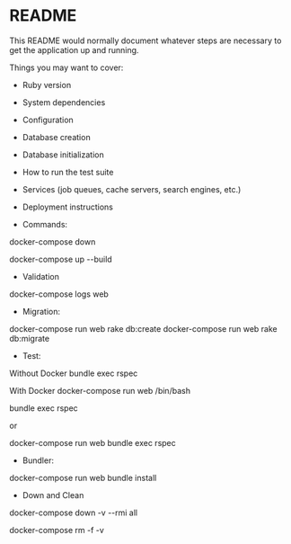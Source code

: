 # README

This README would normally document whatever steps are necessary to get the
application up and running.

Things you may want to cover:

* Ruby version

* System dependencies

* Configuration

* Database creation

* Database initialization

* How to run the test suite

* Services (job queues, cache servers, search engines, etc.)

* Deployment instructions

* Commands:

docker-compose down

docker-compose up --build

* Validation

docker-compose logs web

* Migration:

docker-compose run web rake db:create
docker-compose run web rake db:migrate

* Test:

Without Docker
bundle exec rspec

With Docker
docker-compose run web /bin/bash

bundle exec rspec

or

docker-compose run web bundle exec rspec


* Bundler:

docker-compose run web bundle install

* Down and Clean

docker-compose down -v --rmi all

docker-compose rm -f -v

